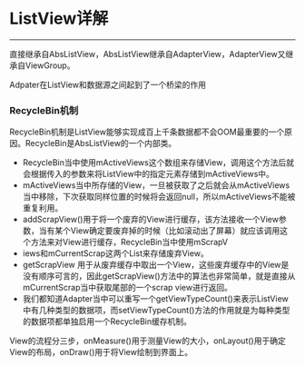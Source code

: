 # ListView详解
---
直接继承自AbsListView，AbsListView继承自AdapterView，AdapterView又继承自ViewGroup。

Adpater在ListView和数据源之间起到了一个桥梁的作用

### RecycleBin机制

RecycleBin机制是ListView能够实现成百上千条数据都不会OOM最重要的一个原因。RecycleBin是AbsListView的一个内部类。

* RecycleBin当中使用mActiveViews这个数组来存储View，调用这个方法后就会根据传入的参数来将ListView中的指定元素存储到mActiveViews中。
* mActiveViews当中所存储的View，一旦被获取了之后就会从mActiveViews当中移除，下次获取同样位置的时候将会返回null，所以mActiveViews不能被重复利用。
* addScrapView()用于将一个废弃的View进行缓存，该方法接收一个View参数，当有某个View确定要废弃掉的时候（比如滚动出了屏幕）就应该调用这个方法来对View进行缓存，RecycleBin当中使用mScrapV
* iews和mCurrentScrap这两个List来存储废弃View。
* getScrapView 用于从废弃缓存中取出一个View，这些废弃缓存中的View是没有顺序可言的，因此getScrapView()方法中的算法也非常简单，就是直接从mCurrentScrap当中获取尾部的一个scrap view进行返回。
* 我们都知道Adapter当中可以重写一个getViewTypeCount()来表示ListView中有几种类型的数据项，而setViewTypeCount()方法的作用就是为每种类型的数据项都单独启用一个RecycleBin缓存机制。

View的流程分三步，onMeasure()用于测量View的大小，onLayout()用于确定View的布局，onDraw()用于将View绘制到界面上。
